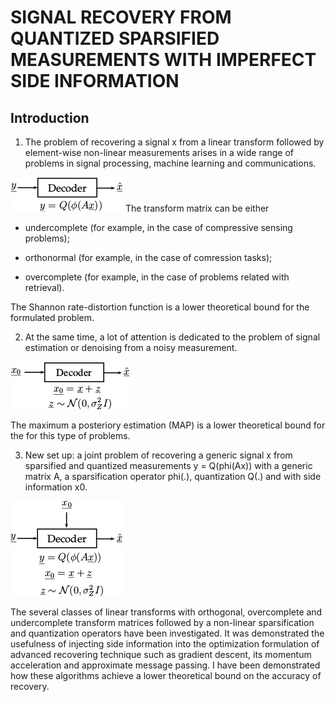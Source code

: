 # SIGNAL RECOVERY FROM QUANTIZED SPARSIFIED MEASUREMENTS WITH IMPERFECT SIDE INFORMATION


## Introduction
1) The problem of recovering a signal x from a linear transform followed by element-wise non-linear measurements arises in a wide range of problems in signal processing, machine learning and communications.
<img src="./fig/recovery.png" width="180">
The transform matrix can be either 

- undercomplete (for example, in the case of compressive sensing problems);

- orthonormal (for example, in the case of comression tasks);

- overcomplete (for example, in the case of problems related with retrieval).

The Shannon rate-distortion function is a lower theoretical bound for the formulated problem.

2) At the same time, a lot of attention is dedicated to the problem of signal estimation or denoising from a noisy measurement.
<img src="./fig/denoising.png" width="191">

The maximum a posteriory estimation (MAP) is a lower theoretical bound for the for this type of problems.

3) New set up: a joint problem of recovering a generic signal x from sparsified and quantized measurements y = Q(phi(Ax)) with a generic matrix A, a sparsification operator phi(.), quantization Q(.) and with side information x0.
<img src="./fig/new_setup.png" width="179">

The several classes of linear transforms with orthogonal, overcomplete and undercomplete transform matrices followed by a non-linear sparsification and quantization operators have been investigated.
It was demonstrated the usefulness of injecting side information into the optimization formulation of advanced recovering technique such as gradient descent, its momentum acceleration and approximate message passing.
I have been demonstrated how these algorithms achieve a lower theoretical bound on the accuracy of recovery.